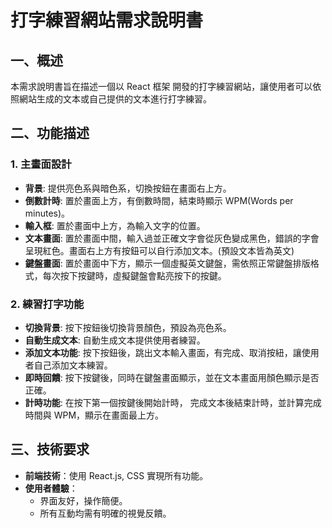 # 打字練習網站需求說明書

## 一、概述

本需求說明書旨在描述一個以 React 框架 開發的打字練習網站，讓使用者可以依照網站生成的文本或自己提供的文本進行打字練習。

## 二、功能描述

### 1. 主畫面設計

-   **背景**: 提供亮色系與暗色系，切換按鈕在畫面右上方。
-   **倒數計時**: 置於畫面上方，有倒數時間，結束時顯示 WPM(Words per minutes)。
-   **輸入框**: 置於畫面中上方，為輸入文字的位置。
-   **文本畫面**: 置於畫面中間，輸入過並正確文字會從灰色變成黑色，錯誤的字會呈現紅色。畫面右上方有按鈕可以自行添加文本。(預設文本皆為英文)
-   **鍵盤畫面**: 置於畫面中下方，顯示一個虛擬英文鍵盤，需依照正常鍵盤排版格式，每次按下按鍵時，虛擬鍵盤會點亮按下的按鍵。

### 2. 練習打字功能

-   **切換背景**: 按下按鈕後切換背景顏色，預設為亮色系。
-   **自動生成文本**: 自動生成文本提供使用者練習。
-   **添加文本功能**: 按下按鈕後，跳出文本輸入畫面，有完成、取消按紐，讓使用者自己添加文本練習。
-   **即時回饋**: 按下按鍵後，同時在鍵盤畫面顯示，並在文本畫面用顏色顯示是否正確。
-   **計時功能**: 在按下第一個按鍵後開始計時， 完成文本後結束計時，並計算完成時間與 WPM，顯示在畫面最上方。

## 三、技術要求

-   **前端技術**：使用 React.js, CSS 實現所有功能。
-   **使用者體驗**：
    -   界面友好，操作簡便。
    -   所有互動均需有明確的視覺反饋。
